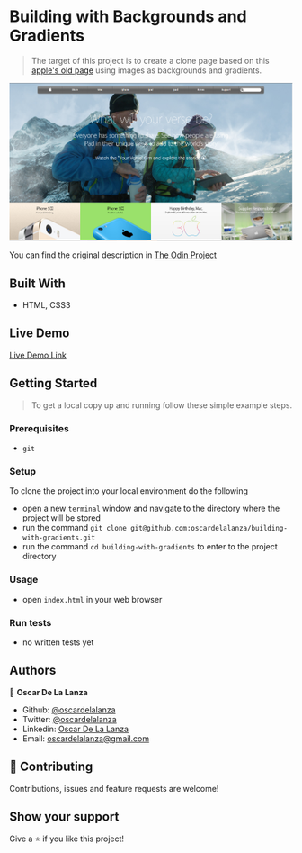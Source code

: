 # Building with Backgrounds and Gradients

> The target of this project is to create a clone page based on this [apple's old page](https://web.archive.org/web/20140301004610/http://www.apple.com/)
  using images as backgrounds and gradients.

![screenshot](./screenshot.PNG)

You can find the original description in [The Odin Project](https://www.theodinproject.com/courses/html5-and-css3/lessons/building-with-backgrounds-and-gradients)

## Built With

- HTML, CSS3

## Live Demo

[Live Demo Link](https://rawcdn.githack.com/oscardelalanza/building-with-gradients/3b4578da26bfd1e4a5cbead26166972b94a75505/index.html)

## Getting Started

> To get a local copy up and running follow these simple example steps.

### Prerequisites

- `git`

### Setup

To clone the project into your local environment do the following

- open a new `terminal` window and navigate to the directory where the project will be stored
- run the command `git clone git@github.com:oscardelalanza/building-with-gradients.git`
- run the command `cd building-with-gradients` to enter to the project directory

### Usage

- open `index.html` in your web browser

### Run tests

- no written tests yet


## Authors

👤 **Oscar De La Lanza**

- Github: [@oscardelalanza](https://github.com/oscardelalanza)
- Twitter: [@oscardelalanza](https://twitter.com/oscardelalanza)
- Linkedin: [Oscar De La Lanza](https://linkedin.com/in/oscardelalanza)
- Email: oscardelalanza@gmail.com

## 🤝 Contributing

Contributions, issues and feature requests are welcome!

## Show your support

Give a ⭐️ if you like this project!
